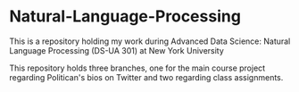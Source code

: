 # Natural-Language-Processing

This is a repository holding my work during Advanced Data Science: Natural Language Processing (DS-UA 301) at New York University

This repository holds three branches, one for the main course project regarding Politican's bios on Twitter and two regarding class assignments.
